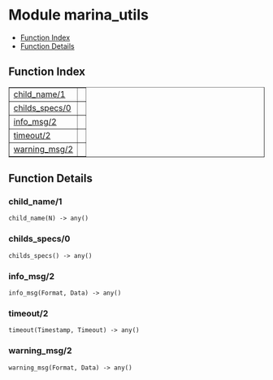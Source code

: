 

# Module marina_utils #
* [Function Index](#index)
* [Function Details](#functions)


<a name="index"></a>

## Function Index ##


<table width="100%" border="1" cellspacing="0" cellpadding="2" summary="function index"><tr><td valign="top"><a href="#child_name-1">child_name/1</a></td><td></td></tr><tr><td valign="top"><a href="#childs_specs-0">childs_specs/0</a></td><td></td></tr><tr><td valign="top"><a href="#info_msg-2">info_msg/2</a></td><td></td></tr><tr><td valign="top"><a href="#timeout-2">timeout/2</a></td><td></td></tr><tr><td valign="top"><a href="#warning_msg-2">warning_msg/2</a></td><td></td></tr></table>


<a name="functions"></a>

## Function Details ##

<a name="child_name-1"></a>

### child_name/1 ###

`child_name(N) -> any()`


<a name="childs_specs-0"></a>

### childs_specs/0 ###

`childs_specs() -> any()`


<a name="info_msg-2"></a>

### info_msg/2 ###

`info_msg(Format, Data) -> any()`


<a name="timeout-2"></a>

### timeout/2 ###

`timeout(Timestamp, Timeout) -> any()`


<a name="warning_msg-2"></a>

### warning_msg/2 ###

`warning_msg(Format, Data) -> any()`


